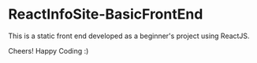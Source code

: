# ReactInfoSite-BasicFrontEnd

This is a static front end developed as a beginner's project using ReactJS.

Cheers!
Happy Coding :)
